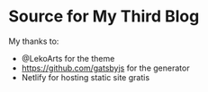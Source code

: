 # Source for My Third Blog

My thanks to:
 * @LekoArts for the theme
 * https://github.com/gatsbyjs for the generator
 * Netlify for hosting static site gratis
